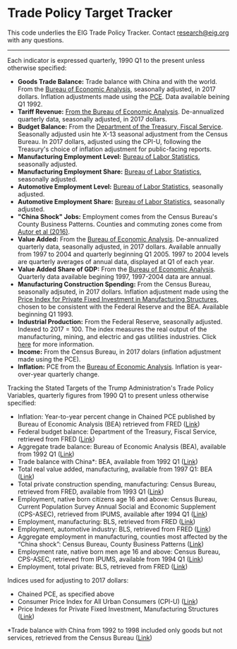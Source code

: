 # Trade Policy Target Tracker

This code underlies the EIG Trade Policy Tracker. Contact research@eig.org with any questions.

******

Each indicator is expressed quarterly, 1990 Q1 to the present unless otherwise specified:

- <b>Goods Trade Balance:</b> Trade balance with China and with the world. From the [Bureau of Economic Analysis](https://www.bea.gov/data/intl-trade-investment/international-trade-goods-and-services), seasonally adjusted, in 2017 dollars. Inflation adjustments made using the [PCE](https://fred.stlouisfed.org/series/PCECTPI). Data available beining Q1 1992.
- <b>Tariff Revenue:</b> [From the Bureau of Economic Analysis](https://fred.stlouisfed.org/series/B235RC1Q027SBEA). De-annualized quarterly data, seasonally adjusted, in 2017 dollars.
- <b>Budget Balance:</b> From the [Department of the Treasury, Fiscal Service](https://fred.stlouisfed.org/series/MTSDS133FMS). Seasonally adjusted usin hte X-13 seasonal adjustment from the Census Bureau. In 2017 dollars, adjusted using the CPI-U, following the Treasury's choice of inflation adjustment for public-facing reports.
- <b>Manufacturing Employment Level:</b> [Bureau of Labor Statistics](https://fred.stlouisfed.org/series/MANEMP), seasonally adjusted.
- <b>Manufacturing Employment Share:</b> [Bureau of Labor Statistics](https://fred.stlouisfed.org/graph/?g=1ICRQ), seasonally adjusted.
- <b>Automotive Employment Level:</b> [Bureau of Labor Statistics](https://fred.stlouisfed.org/series/CES3133600101), seasonally adjusted.
- <b>Automotive Employment Share:</b> [Bureau of Labor Statistics](https://fred.stlouisfed.org/graph/?g=1ICS7), seasonally adjusted.
- <b>"China Shock" Jobs:</b> Employment comes from the Census Bureau's County Business Patterns. Counties and commuting zones come from [Autor et al (2016)](https://www.annualreviews.org/content/journals/10.1146/annurev-economics-080315-015041).
- <b>Value Added:</b> From the [Bureau of Economic Analysis](https://apps.bea.gov/iTable/?reqid=150&step=2&isuri=1&categories=gdpxind&_gl=1*1aj3zuq*_ga*NzE4OTQyNzYwLjE3NDE4NzMwODg.*_ga_J4698JNNFT*MTc0NTk2MTA5NC4yNC4xLjE3NDU5NjExMzcuMTcuMC4w#eyJhcHBpZCI6MTUwLCJzdGVwcyI6WzEsMiwzXSwiZGF0YSI6W1siY2F0ZWdvcmllcyIsIkdkcHhJbmQiXSxbIlRhYmxlX0xpc3QiLCIxMCJdXX0=). De-annualized quarterly data, seasonally adjusted, in 2017 dollars. Available annually from 1997 to 2004 and quarterly beginning Q1 2005. 1997 to 2004 levels are quarterly averages of annual data, displayed at Q1 of each year.
- <b>Value Added Share of GDP:</b> From the [Bureau of Economic Analysis](https://apps.bea.gov/iTable/?reqid=150&step=2&isuri=1&categories=gdpxind&_gl=1*63mv2i*_ga*NzE4OTQyNzYwLjE3NDE4NzMwODg.*_ga_J4698JNNFT*MTc0NTk2MTA5NC4yNC4xLjE3NDU5NjEyNjguNjAuMC4w#eyJhcHBpZCI6MTUwLCJzdGVwcyI6WzEsMiwzXSwiZGF0YSI6W1siY2F0ZWdvcmllcyIsIkdkcHhJbmQiXSxbIlRhYmxlX0xpc3QiLCI1Il1dfQ==). Quarterly data available begining 1997, 1997-2004 data are annual.
- <b>Manufacturing Construction Spending:</b> From the Census Bureau, seasonally adjsuted, in 2017 dollars. Inflation adjustment made using the [Price Index for Private Fixed Investment in Manufacturing Structures](https://apps.bea.gov/iTable/?reqid=19&step=2&isuri=1&categories=survey&_gl=1*885yn5*_ga*MTc5MDExNjA3OS4xNzQ0NzQxMTkx*_ga_J4698JNNFT*MTc0NTMzNTgyOS44LjEuMTc0NTMzNjQ4Mi41NS4wLjA.#eyJhcHBpZCI6MTksInN0ZXBzIjpbMSwyLDNdLCJkYXRhIjpbWyJjYXRlZ29yaWVzIiwiU3VydmV5Il0sWyJOSVBBX1RhYmxlX0xpc3QiLCIxNDQiXV19), chosen to be consistent with the Federal Reserve and the BEA. Available beginning Q1 1993.
- <b>Industrial Production:</b> From the Federal Reserve, seasonally adjusted. Indexed to 2017 = 100. The index measures the real output of the manufacturing, mining, and electric and gas utilities industries. Click [here](https://www.federalreserve.gov/releases/g17/ipnotes.htm) for more information.
- <b>Income:</b> From the Census Bureau, in 2017 dolars (inflation adjustment made using the PCE).
- <b>Inflation:</b> PCE from the [Bureau of Economic Analysis](https://fred.stlouisfed.org/series/PCECTPI). Inflation is year-over-year quarterly change.





Tracking the Stated Targets of the Trump Administration's Trade Policy
Variables, quarterly figures from 1990 Q1 to present unless otherwise specified:
- Inflation: Year-to-year percent change in Chained PCE published by Bureau of Economic Analysis (BEA) retrieved from FRED ([Link](https://fred.stlouisfed.org/series/PCECTPI))
- Federal budget balance: Department of the Treasury, Fiscal Service, retrieved from FRED ([Link](https://fred.stlouisfed.org/series/MTSDS133FMS))
- Aggregate trade balance: Bureau of Economic Analysis (BEA), available from 1992 Q1 ([Link](https://www.bea.gov/data/intl-trade-investment/international-trade-goods-and-services))
- Trade balance with China*: BEA, available from 1992 Q1 ([Link](https://www.bea.gov/data/intl-trade-investment/international-trade-goods-and-services))
- Total real value added, manufacturing, available from 1997 Q1: BEA ([Link](https://www.bea.gov/itable/gdp-by-industry))
- Total private construction spending, manufacturing: Census Bureau, retrieved from FRED, available from 1993 Q1 ([Link](https://fred.stlouisfed.org/series/PRMFGCON))
- Employment, native born citizens age 16 and above: Census Bureau, Current Population Survey Annual Social and Economic Supplement (CPS-ASEC), retrieved from IPUMS, available after 1994 Q1 ([Link](https://cps.ipums.org/cps/index.shtml))
- Employment, manufacturing: BLS, retrieved from FRED ([Link](https://fred.stlouisfed.org/series/MANEMP))
- Employment, automotive industry: BLS, retrieved from FRED ([Link](https://fred.stlouisfed.org/series/CES3133600101))
- Aggregate employment in manufacturing, counties most affected by the “China shock”: Census Bureau, County Business Patterns ([Link](https://www.census.gov/programs-surveys/cbp.html))
- Employment rate, native born men age 16 and above: Census Bureau, CPS-ASEC, retrieved from IPUMS, available from 1994 Q1 ([Link](https://cps.ipums.org/cps/index.shtml))
- Employment, total private: BLS, retrieved from FRED ([Link](https://fred.stlouisfed.org/series/USPRIV))

Indices used for adjusting to 2017 dollars:
- Chained PCE, as specified above
- Consumer Price Index for All Urban Consumers (CPI-U) ([Link](https://fred.stlouisfed.org/series/CPIAUCSL))
- Price Indexes for Private Fixed Investment, Manufacturing Structures ([Link](https://apps.bea.gov/iTable/?reqid=19&step=2&isuri=1&categories=survey&_gl=1*885yn5*_ga*MTc5MDExNjA3OS4xNzQ0NzQxMTkx*_ga_J4698JNNFT*MTc0NTMzNTgyOS44LjEuMTc0NTMzNjQ4Mi41NS4wLjA.#eyJhcHBpZCI6MTksInN0ZXBzIjpbMSwyLDNdLCJkYXRhIjpbWyJjYXRlZ29yaWVzIiwiU3VydmV5Il0sWyJOSVBBX1RhYmxlX0xpc3QiLCIxNDQiXV19))

*Trade balance with China from 1992 to 1998 included only goods but not services, retrieved from the Census Bureau ([Link](https://www.census.gov/foreign-trade/balance/c5700.html))
